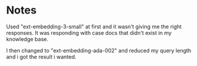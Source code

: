# Notes 

Used "ext-embedding-3-small" at first and it wasn't giving me the right responses. It was responding with case docs that didn't exist in my knowledge base. 

I then changed to "ext-embedding-ada-002" and reduced my query length and i got the result i wanted.

